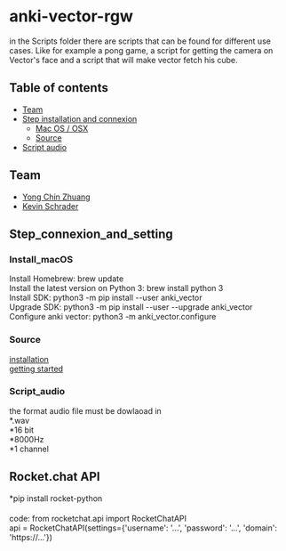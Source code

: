 # anki-vector-rgw

in the Scripts folder there are scripts that can be found for different use cases. Like for example a pong game, a script for getting the camera on Vector's face and a script that will make vector fetch his cube.

## Table of contents
* [Team](#Team)
* [Step installation and connexion](#Step_connexion_and_setting)
  * [Mac OS / OSX](#Install_macOS)
  * [Source](#Source)
* [Script audio](#Script_audio)


## Team

- [Yong Chin Zhuang](https://github.com/yongchin95)
- [Kevin Schrader](https://github.com/kevinschrader)

## Step_connexion_and_setting

### Install_macOS 
Install Homebrew: brew update   
Install the latest version on Python 3: brew install python 3   
Install SDK: python3 -m pip install --user anki_vector   
Upgrade SDK: python3 -m pip install --user --upgrade anki_vector   
Configure anki vector: python3 -m anki_vector.configure
### Source
[installation](https://developer.anki.com/vector/docs/install-macos.html)   
[getting started](https://developer.anki.com/vector/docs/getstarted.html)

### Script_audio

the format audio file must be dowlaoad in   
*.wav   
*16 bit  
*8000Hz   
*1 channel    

## Rocket.chat API

*pip install rocket-python  

####

code: from rocketchat.api import RocketChatAPI   
      api = RocketChatAPI(settings={'username': '...', 'password': '...',
                              'domain': 'https://...'})
